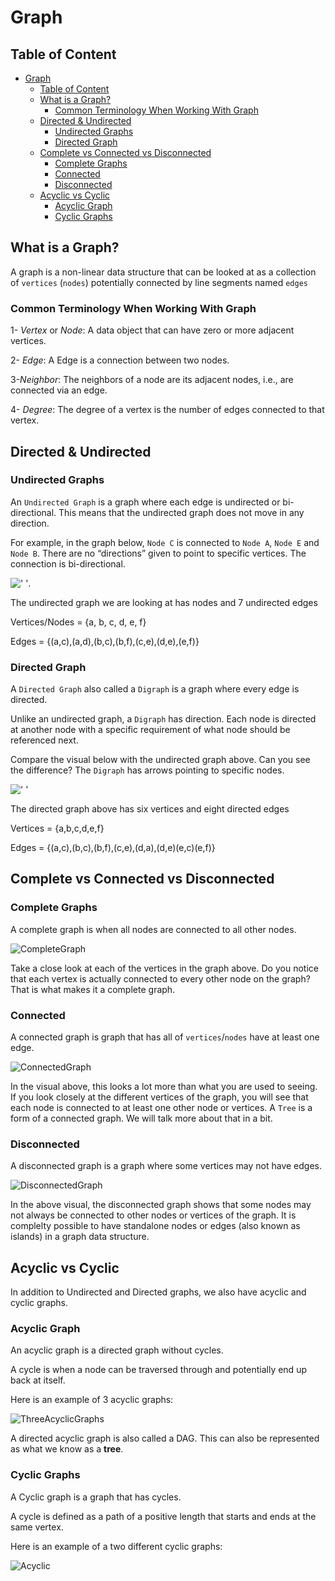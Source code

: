 # Graph

## Table of Content

- [Graph](#graph)
  - [Table of Content](#table-of-content)
  - [What is a Graph?](#what-is-a-graph)
    - [Common Terminology When Working With Graph](#common-terminology-when-working-with-graph)
  - [Directed & Undirected](#directed--undirected)
    - [Undirected Graphs](#undirected-graphs)
    - [Directed Graph](#directed-graph)
  - [Complete vs Connected vs Disconnected](#complete-vs-connected-vs-disconnected)
    - [Complete Graphs](#complete-graphs)
    - [Connected](#connected)
    - [Disconnected](#disconnected)
  - [Acyclic vs Cyclic](#acyclic-vs-cyclic)
    - [Acyclic Graph](#acyclic-graph)
    - [Cyclic Graphs](#cyclic-graphs)

## What is a Graph?

A graph is a non-linear data structure that can be looked at as a collection of `vertices` (`nodes`) potentially connected by line segments named `edges`

### Common Terminology When Working With Graph

1- *Vertex* or *Node*: A data object that can have zero or more adjacent vertices.

2- *Edge*: A Edge is a connection between two nodes.

3-*Neighbor*: The neighbors of a node are its adjacent nodes, i.e., are connected via an edge.

4-  *Degree*: The degree of a vertex is the number of edges connected to that vertex.

## Directed & Undirected

### Undirected Graphs

An `Undirected Graph` is a graph where each edge is undirected or bi-directional. This means that the undirected graph does not move in any direction.

For example, in the graph below, `Node C` is connected to `Node A`, `Node E` and `Node B`. There are no “directions” given to point to specific vertices. The connection is bi-directional.

![' '](https://codefellows.github.io/common_curriculum/data_structures_and_algorithms/Code_401/class-35/resources/assets/UndirectedGraph.PNG).

The undirected graph we are looking at has nodes and 7 undirected edges

Vertices/Nodes = {a, b, c, d, e, f}

Edges = {(a,c),(a,d),(b,c),(b,f),(c,e),(d,e),(e,f)}

### Directed Graph

A `Directed Graph` also called a `Digraph` is a graph where every edge is directed.

Unlike an undirected graph, a `Digraph` has direction. Each node is directed at another node with a specific requirement of what node should be referenced next.

Compare the visual below with the undirected graph above. Can you see the difference? The `Digraph` has arrows pointing to specific nodes.

![' '](https://codefellows.github.io/common_curriculum/data_structures_and_algorithms/Code_401/class-35/resources/assets/DirectedGraph.PNG)

The directed graph above has six vertices and eight directed edges

Vertices = {a,b,c,d,e,f}

Edges = {(a,c),(b,c),(b,f),(c,e),(d,a),(d,e)(e,c)(e,f)}

## Complete vs Connected vs Disconnected

### Complete Graphs

A complete graph is when all nodes are connected to all other nodes.

![CompleteGraph](https://github.com/codefellows/seattle-dsa-501-n1/raw/31b0969f0c70ede76463d036a0aef432fb4714bc/readings/assets/CompleteGraph.PNG)

Take a close look at each of the vertices in the graph above. Do you notice that
each vertex is actually connected to every other node on the graph? That is what makes
it a complete graph.

### Connected

A connected graph is graph that has all of `vertices`/`nodes` have at least one
edge.

![ConnectedGraph](https://github.com/codefellows/seattle-dsa-501-n1/raw/31b0969f0c70ede76463d036a0aef432fb4714bc/readings/assets/ConnectedGraph.PNG)

In the visual above, this looks a lot more than what you are used to seeing.
If you look closely at the different vertices of the graph, you will see that each node
is connected to at least one other node or vertices. A `Tree` is a form of a connected graph. We will
talk more about that in a bit.

### Disconnected

A disconnected graph is a graph where some vertices may
not have edges.

![DisconnectedGraph](https://github.com/codefellows/seattle-dsa-501-n1/raw/31b0969f0c70ede76463d036a0aef432fb4714bc/readings/assets/DisconnectedGraph.PNG)

In the above visual, the disconnected graph shows that some nodes may not always be connected to other
nodes or vertices of the graph. It is complelty possible to have standalone nodes or edges (also known as islands)
in a graph data structure.

## Acyclic vs Cyclic

In addition to Undirected and Directed graphs, we also have
acyclic and cyclic graphs.

### Acyclic Graph

An acyclic graph is a directed graph without cycles.

A cycle is when a node can be traversed through and potentially end up back at itself.

Here is an example of 3 acyclic graphs:

![ThreeAcyclicGraphs](https://github.com/codefellows/seattle-dsa-501-n1/raw/31b0969f0c70ede76463d036a0aef432fb4714bc/readings/assets/threeAcyclic.png)

A directed acyclic graph is also called a DAG. This can also be represented as what we know as a **tree**.

### Cyclic Graphs

A Cyclic graph is a graph that has cycles.

A cycle is defined as a path of a positive length that starts and ends at the same vertex.

Here is an example of a two different cyclic graphs:

![Acyclic](https://github.com/codefellows/seattle-dsa-501-n1/raw/31b0969f0c70ede76463d036a0aef432fb4714bc/readings/assets/cyclic.PNG)
